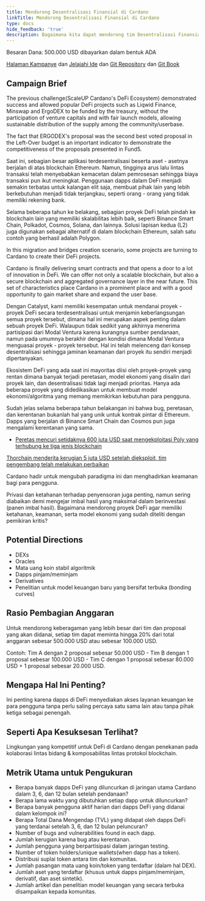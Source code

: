 ```yaml
---
title: Mendorong Desentralisasi Finansial di Cardano
linkTitle: Mendorong Desentralisasi Finansial di Cardano
type: docs
hide_feedback: 'true'
description: Bagaimana kita dapat mendorong tim Desentralisasi Finansial untuk membangun/mengembangkan solusi keuangan terbuka di Cardano dalam 6 bulan ke depan?
---
```


Besaran Dana: 500.000 USD dibayarkan dalam bentuk ADA

[Halaman Kampanye](https://cardano.ideascale.com/a/campaign-home/26233) dan [Jelajahi Ide](https://cardano.ideascale.com/a/ideas/top/campaign-filter/byids/campaigns/26233/stage/unspecified) dan [Git Repository](https://github.com/Catalyst-Challenges/F7-Boosting-Cardanos-DeFi) dan [Git Book](https://quality-assurance-dao.gitbook.io/catalyst-fund-7-challenges/fund-7/boosting-cardanos-defi)

## Campaign Brief

The previous challenge(ScaleUP Cardano's DeFi Ecosystem) demonstrated success and allowed popular DeFi projects such as Liqwid Finance, Minswap and ErgoDEX to be funded by the treasury, without the participation of venture capitals and with fair launch models, allowing sustainable distribution of the supply among the community/userbase.

The fact that ERGODEX's proposal was the second best voted proposal in the Left-Over budget is an important indicator to demonstrate the competitiveness of the proposals presented in Fund5.

Saat ini, sebagian besar aplikasi terdesentralisasi beserta aset - asetnya berjalan di atas blockchain Ethereum. Namun, tingginya arus lalu lintas transaksi telah menyebabkan kemacetan dalam pemrosesan sehingga biaya transaksi pun ikut meningkat. Penggunaan dapps dalam DeFi menjadi semakin terbatas untuk kalangan elit saja, membuat pihak lain yang lebih berkebutuhan menjadi tidak terjangkau, seperti orang - orang yang tidak memiliki rekening bank.

Selama beberapa tahun ke belakang, sebagian proyek DeFi telah pindah ke blockchain lain yang memiliki skalabilitas lebih baik, seperti Binance Smart Chain, Polkadot, Cosmos, Solana, dan lainnya. Solusi lapisan kedua (L2) juga digunakan sebagai alternatif di dalam blockchain Ethereum, salah satu contoh yang berhasil adalah Polygon.

In this migration and bridges creation scenario, some projects are turning to Cardano to create their DeFi projects.

Cardano is finally delivering smart contracts and that opens a door to a lot of innovation in DeFi. We can offer not only a scalable blockchain, but also a secure blockchain and aggregated governance layer in the near future. This set of characteristics place Cardano in a prominent place and with a good opportunity to gain market share and expand the user base.

Dengan Catalyst, kami memiliki kesempatan untuk mendanai proyek - proyek DeFi secara terdesentralisasi untuk menjamin keberlangsungan semua proyek tersebut, dimana hal ini merupakan aspek penting dalam sebuah proyek DeFi. Walaupun tidak sedikit yang akhirnya menerima partisipasi dari Modal Ventura karena kurangnya sumber pendanaan, namun pada umumnya berakhir dengan kondisi dimana Modal Ventura menguasai proyek - proyek tersebut. Hal ini telah melenceng dari konsep desentralisasi sehingga jaminan keamanan dari proyek itu sendiri menjadi dipertanyakan.

Ekosistem DeFi yang ada saat ini mayoritas diisi oleh proyek-proyek yang rentan dimana banyak terjadi peretasan, model ekonomi yang disalin dari proyek lain, dan desentralisasi tidak lagi menjadi prioritas. Hanya ada beberapa proyek yang didedikasikan untuk membuat model ekonomi/algoritma yang memang memikirkan kebutuhan para pengguna.

Sudah jelas selama beberapa tahun belakangan ini bahwa bug, peretasan, dan kerentanan bukanlah hal yang unik untuk kontrak pintar di Ethereum. Dapps yang berjalan di Binance Smart Chain dan Cosmos pun juga mengalami kerentanan yang sama.

- [Peretas mencuri setidaknya 600 juta USD saat mengekploitasi Poly yang terhubung ke tiga jenis blockchain](https://cointelegraph.com/news/hackers-stole-at-least-600m-in-poly-exploit-across-three-chains)

[Thorchain menderita kerugian 5 juta USD setelah dieksploit, tim pengembang telah melakukan perbaikan](https://www.theblockcrypto.com/post/111660/thorchain-suffers-5-million-exploit-developers-have-put-out-a-fix)

Cardano hadir untuk mengubah paradigma ini dan menghadirkan keamanan bagi para pengguna.

Privasi dan ketahanan terhadap penyensoran juga penting, namun sering diabaikan demi mengejar imbal hasil yang maksimal dalam berinvestasi (panen imbal hasil). Bagaimana mendorong proyek DeFi agar memiliki ketahanan, keamanan, serta model ekonomi yang sudah diteliti dengan pemikiran kritis?

## Potential Directions

- DEXs
- Oracles
- Mata uang koin stabil algoritmik
- Dapps pinjam/meminjam
- Derivatives
- Penelitian untuk model keuangan baru yang bersifat terbuka (bonding curves)

## Rasio Pembagian Anggaran

Untuk mendorong keberagaman yang lebih besar dari tim dan proposal yang akan didanai, setiap tim dapat meminta hingga 20% dari total anggaran sebesar 500.000 USD atau sebesar 100.000 USD.

Contoh: Tim A dengan 2 proposal sebesar 50.000 USD - Tim B dengan 1 proposal sebesar 100.000 USD - Tim C dengan 1 proposal sebesar 80.000 USD + 1 proposal sebesar 20.000 USD.

## Mengapa Hal Ini Penting?

Ini penting karena dapps di DeFi menyediakan akses layanan keuangan ke para pengguna tanpa perlu saling percaya satu sama lain atau tanpa pihak ketiga sebagai penengah.

## Seperti Apa Kesuksesan Terlihat?

Lingkungan yang kompetitif untuk DeFi di Cardano dengan penekanan pada kolaborasi lintas bidang &amp; komposabilitas lintas protokol blockchain.

## Metrik Utama untuk Pengukuran

- Berapa banyak dapps DeFi yang diluncurkan di jaringan utama Cardano dalam 3, 6, dan 12 bulan setelah pendanaan?
- Berapa lama waktu yang dibutuhkan setiap dapp untuk diluncurkan?
- Berapa banyak pengguna aktif harian dari dapps DeFi yang didanai dalam kelompok ini?
- Berapa Total Dana Mengendap (TVL) yang didapat oleh dapps DeFi yang terdanai setelah 3, 6, dan 12 bulan peluncuran?
- Number of bugs and vulnerabilities found in each dapp.
- Jumlah kerugian karena bug atau kerentanan.
- Jumlah pengguna yang berpartisipasi dalam jaringan testing.
- Number of token holders/unique wallets(when dapp has a token).
- Distribusi suplai token antara tim dan komunitas.
- Jumlah pasangan mata uang koin/token yang terdaftar (dalam hal DEX).
- Jumlah aset yang terdaftar (khusus untuk dapps pinjam/meminjam, derivatif, dan aset sintetik).
- Jumlah artikel dan penelitian model keuangan yang secara terbuka disampaikan kepada komunitas.
